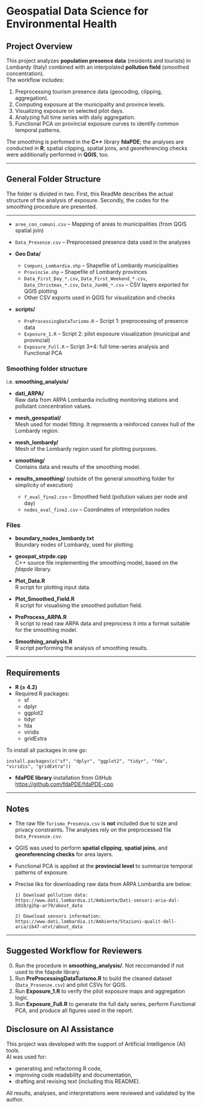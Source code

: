 # Geospatial Data Science for Environmental Health

## Project Overview
This project analyzes **population presence data** (residents and tourists) in Lombardy (Italy) combined with an interpolated **pollution field** (smoothed concentration).  
The workflow includes:
1. Preprocessing tourism presence data (geocoding, clipping, aggregation).
2. Computing exposure at the municipality and province levels.
3. Visualizing exposure on selected pilot days.
4. Analyzing full time series with daily aggregation.
5. Functional PCA on provincial exposure curves to identify common temporal patterns.

The smoothing is perfomed in the **C++** library **fdaPDE**; the analyses are conducted in **R**; spatial clipping, spatial joins, and georeferencing checks were additionally performed in **QGIS**, too.

---

## General Folder Structure
The folder is divided in two. First, this ReadMe describes the actual structure of the analysis of exposure. Secondly, the codes for the smoothing procedure are presented.

---

- `aree_con_comuni.csv` – Mapping of areas to municipalities (from QGIS spatial join)
- `Data_Presenze.csv` – Preprocessed presence data used in the analyses
  
- **Geo Data/**
  - `Compuni_Lombardia.shp` – Shapefile of Lombardy municipalities
  - `Provincie.shp` – Shapefile of Lombardy provinces
  - `Data_First_Day_*.csv`, `Data_First_Weekend_*.csv`, `Data_Christmas_*.csv`, `Data_Jan06_*.csv` – CSV layers exported for QGIS plotting
  - Other CSV exports used in QGIS for visualization and checks

- **scripts/**
  - `PreProcessingDataTurismo.R` – Script 1: preprocessing of presence data
  - `Exposure_1.R` – Script 2: pilot exposure visualization (municipal and provincial)
  - `Exposure_Full.R` – Script 3+4: full time-series analysis and Functional PCA

### Smoothing folder structure
i.e. **smoothing_analysis/**

- **dati_ARPA/**  
  Raw data from ARPA Lombardia including monitoring stations and pollutant concentration values.  

- **mesh_geospatial/**  
  Mesh used for model fitting. It represents a reinforced convex hull of the Lombardy region.  

- **mesh_lombardy/**  
  Mesh of the Lombardy region used for plotting purposes.  

- **smoothing/**  
  Contains data and results of the smoothing model.

- **results_smoothing/**    (outside of the general smoothing folder for simplicity of execution)
  - `f_eval_fine2.csv` – Smoothed field (pollution values per node and day)
  - `nodes_eval_fine2.csv` – Coordinates of interpolation nodes

### Files

- **boundary_nodes_lombardy.txt**  
  Boundary nodes of Lombardy, used for plotting.  

- **geospat_strpde.cpp**  
  C++ source file implementing the smoothing model, based on the *fdapde* library.  

- **Plot_Data.R**  
  R script for plotting input data.  

- **Plot_Smoothed_Field.R**  
  R script for visualising the smoothed pollution field.  

- **PreProcess_ARPA.R**  
  R script to read raw ARPA data and preprocess it into a format suitable for the smoothing model.  

- **Smoothing_analysis.R**  
  R script performing the analysis of smoothing results.  
---

## Requirements

- **R (≥ 4.2)**
- Required R packages:
  - sf
  - dplyr
  - ggplot2
  - tidyr
  - fda
  - viridis
  - gridExtra

To install all packages in one go:

    install.packages(c("sf", "dplyr", "ggplot2", "tidyr", "fda", "viridis", "gridExtra"))

- **fdaPDE library**
  installation from GitHub https://github.com/fdaPDE/fdaPDE-cpp

---

## Notes

- The raw file `Turismo_Presenza.csv` is **not** included due to size and privacy constraints. The analyses rely on the preprocessed file `Data_Presenze.csv`.
- QGIS was used to perform **spatial clipping**, **spatial joins**, and **georeferencing checks** for area layers.
- Functional PCA is applied at the **provincial level** to summarize temporal patterns of exposure.
- Precise liks for downloading raw data from ARPA Lombardia are below:
  
      1) Download pollution data: https://www.dati.lombardia.it/Ambiente/Dati-sensori-aria-dal-2018/g2hp-ar79/about_data
  
      2) Download sensors information: https://www.dati.lombardia.it/Ambiente/Stazioni-qualit-dell-aria/ib47-atvt/about_data

---

## Suggested Workflow for Reviewers

0. Run the procedure in **smoothing_analysis/**. Not reccomanded if not used to the fdapde library.
1. Run **PreProcessingDataTurismo.R** to build the cleaned dataset (`Data_Presenze.csv`) and pilot CSVs for QGIS.
2. Run **Exposure_1.R** to verify the pilot exposure maps and aggregation logic.
3. Run **Exposure_Full.R** to generate the full daily series, perform Functional PCA, and produce all figures used in the report.

## Disclosure on AI Assistance

This project was developed with the support of Artificial Intelligence (AI) tools.  
AI was used for:
- generating and refactoring R code,
- improving code readability and documentation,
- drafting and revising text (including this README).  

All results, analyses, and interpretations were reviewed and validated by the author.

